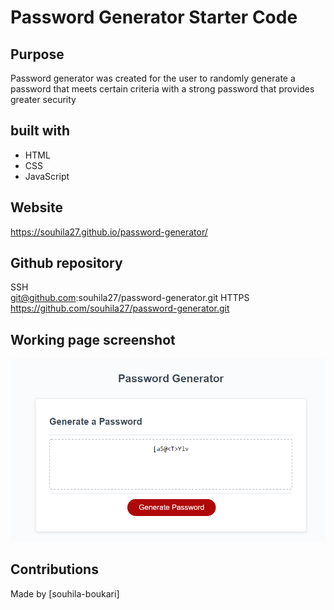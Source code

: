 # Password Generator Starter Code

## Purpose 
Password generator was created for the user to randomly generate a password that meets certain criteria with a strong password that provides greater security



## built with 
* HTML
* CSS 
* JavaScript 

## Website
https://souhila27.github.io/password-generator/

## Github repository 
SSH</br>
git@github.com:souhila27/password-generator.git
HTTPS</br>
https://github.com/souhila27/password-generator.git


## Working page screenshot
<img src="./Develop/image/Screenshot 2022-01-03 155200.png">


## Contributions
Made by [souhila-boukari]

